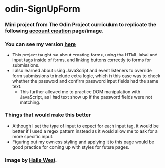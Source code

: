 # odin-SignUpForm

### Mini project from The Odin Project curriculum to replicate the following [account creation](https://cdn.statically.io/gh/TheOdinProject/curriculum/5f37d43908ef92499e95a9b90fc3cc291a95014c/html_css/project-sign-up-form/sign-up-form.png) page/image.
### You can see my version [here](https://age2001.github.io/odin-SignUpForm/)

- This project taught me about creating forms, using the HTML label and input tags inside of forms, and linking buttons
correctly to forms for submissions.
- I also learned about using JavaScript and event listeners to override form submissions to include extra logic,
which in this case was to check whether the password and confirm password input fields had the same text.
  - This further allowed me to practice DOM manipulation with JavaScript, as I had text show up if the password fields were not matching.

### Things that would make this better

- Although I set the type of input to expect for each input tag, it would be better if I used a regex pattern instead as
it would allow me to ask for a more specific input.
- Figuring out my own css styling and applying it to this page would be good practice for coming up with styles for future
pages.

### Image by [Haile West](https://unsplash.com/photos/green-leaf-plant-in-close-up-photography-25xggax4bSA).
